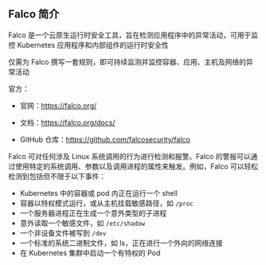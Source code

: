 ## Falco 简介

Falco 是一个云原生运行时安全工具，旨在检测应用程序中的异常活动，可用于监控 Kubernetes 应用程序和内部组件的运行时安全性

仅需为 Falco 撰写一套规则，即可持续监测并监控容器、应用、主机及网络的异常活动

官方：

- 官网：<https://falco.org/>
- 文档：<https://falco.org/docs/>

- GitHub 仓库：<https://github.com/falcosecurity/falco>

Falco 可对任何涉及 Linux 系统调用的行为进行检测和报警。Falco 的警报可以通过使用特定的系统调用、参数以及调用进程的属性来触发。例如，Falco 可以轻松检测到包括但不限于以下事件：

- Kubernetes 中的容器或 pod 内正在运行一个 shell 
- 容器以特权模式运行，或从主机挂载敏感路径，如 `/proc`
- 一个服务器进程正在生成一个意外类型的子进程
- 意外读取一个敏感文件，如 `/etc/shadow`
- 一个非设备文件被写到 `/dev`
- 一个标准的系统二进制文件，如 ls，正在进行一个外向的网络连接
- 在 Kubernetes 集群中启动一个有特权的 Pod